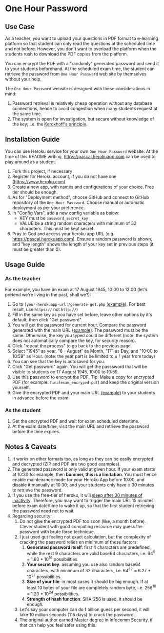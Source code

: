 # One Hour Password

## Use Case

As a teacher, you want to upload your questions in PDF format to e-learning
platform so that student can only read the questions at the scheduled time and
not before. However, you don't want to overload the platform when the students
rush to download the PDF copies from the platform.

You can encrypt the PDF with a "randomly" generated password and send it to
your students beforehand. At the scheduled exam time, the student can retrieve
the password from `One Hour Password` web site by themselves without your help.

The `One Hour Password` website is designed with these considerations in mind:

1. Password retrieval is relatively cheap operation without any database connections, hence to avoid congestion when many students request at the same time.
2. The system is open for investigation, but secure without knowledge of the key; i.e. the [Kerckhoff's principle](https://en.wikipedia.org/wiki/Kerckhoffs%27s_principle).

## Installation Guide

You can use Heroku service for your own `One Hour Password` website. At the
time of this README writing, https://pascal.herokuapp.com can be used to play
around as a student.

1. Fork this project, if necessary
2. Register for Heroku account, if you do not have one (https://www.heroku.com)
3. Create a new app, with names and configurations of your choice. Free tier should be enough.
4. As for "Deployment method", choose GitHub and connect to GitHub repository of the `One Hour Password`. Choose manual or automatic deployment as per your preference.
5. In "Config Vars", add a new config variable as below:
	* KEY must be `password_secret_key`
	* VALUE be a string random characters with minimum of 32 characters. This must be kept secret.
6. Pray to God and access your heroku app URL (e.g. https://pascal.herokuapp.com). Ensure a random password is shown, and "key length" shows the length of your key set in previous steps (it must be greater than 0).

## Usage Guide

### As the teacher

For example, you have an exam at 17 August 1945, 10:00 to 12:00 (let's pretend we're living in the past, shall we?):

1. Go to `[your-herokuapp-url]/generate-get.php` [(example)](https://pascal.herokuapp.com/generate-get.php). For best result, use `https://` not `http://`)
2. Fill in the same key as you have set before, leave other options by it's default, then click "Get password".
3. You will get the password for current hour. Compare the password generated with the main URL [(example)](https://pascal.herokuapp.com). The password must be the same. Otherwise, the key you typed could be different (note: the system does not automatically compare the key, for security reason).
4. Click "repeat the process" to go back to the previous page.
5. Select "1945" as year, "8 - August" as Month, "17" as Day, and "10:00 to 10:59" as Hour. (note: the year part is be limited to &plusmn; 1 year from today)
6. You can see that the key is autosaved for you.
7. Click "Get password" again. You will get the passsword that will be visible to students on 17 August 1945, 10:00 to 10:59.
8. Use this password to encrypt the PDF. Tip: Make a copy for encrypted PDF (for example: `finalexam_encryped.pdf`) and keep the original version yourself.
9. Give the encrypted PDF and your main URL [(example)](https://pascal.herokuapp.com) to your students in advance before the exam.

### As the student

1. Get the encrypted PDF and wait for exam scheduled date/time.
2. At the exam date/time, visit the main URL and retrieve the password before the time expires.

## Notes & Caveats

1. It works on other formats too, as long as they can be easily encrypted and decrypted (ZIP and PDF are two good examples).
2. The generated password is only valid at given hour. If your exam starts at 10:30 for example, then **bummer, this is a limitation**. You must hence enable maintenance mode for your Heroku App before 10:00, and disable it manually at 10:30; and your students only have &plusmn; 30 minutes to retrieve the password.
3. If you use the free-tier of heroku, it will [sleep after 30 minutes of inactivity](https://www.heroku.com/pricing). Therefore, you may want to trigger the main URL 15 minutes before exam date/time to wake it up, so that the first student retrieving the password need not to wait. 
4. Regarding security:
    1. Do not give the encrypted PDF too soon (like, a month before). Clever student with good computing resource may guess the password with brute force technique.
    2. I just used gut feeling not exact calculation, but the complexity of cracking the password relies on minimum of these factors:
        1. **Generated password itself**: first 4 characters are predefined, while the rest 9 characters are valid base64 characters, i.e. 64<sup>9</sup> = 1.80 * 10<sup>16</sup> possibilities.
        2. **Your secret key**: assuming you use also random base64 characters, with minimum of 32 characters, i.e. 64<sup>32</sup> = 6.27 * 10<sup>57</sup> possibilities.
        3. **Size of your file**: in most cases it should be big enough. If at least 10 bytes of your file are completely random byte, i.e. 256<sup>10</sup> = 1.20 * 10<sup>24</sup> possibilities.
        4. **Strength of hash function**: SHA-256 is used, it should be enough.
    3. Let's say your computer can do 1 billion guess per second, it will take 10 million seconds (115 days) to crack the password.
    4. The original author earned Master degree in Infocomm Security, if that can help you feel safer using this.
